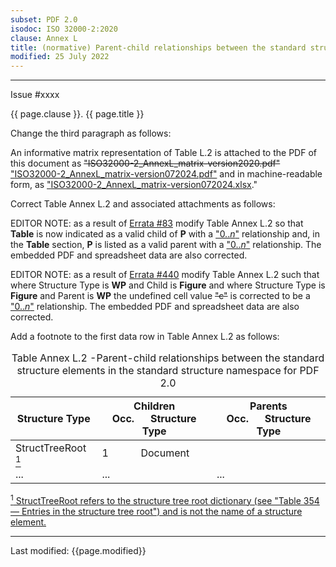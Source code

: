 ```yaml
---
subset: PDF 2.0
isodoc: ISO 32000-2:2020
clause: Annex L
title: (normative) Parent-child relationships between the standard structure elements in the standard structure namespace for PDF 2.0
modified: 25 July 2022
---
```


<ul class="noprint">
</ul>
<hr>

<link rel="stylesheet" href="../assets/iso-style.css">
<div class="isostyle">
<div class="fixedpopup" id="issuelink">
    Issue #xxxx
</div>


<p class="fake-h1">{{ page.clause }}. {{ page.title }}</p>

<p class="location">Change the third paragraph as follows:</p>

<p>
An informative matrix representation of Table L.2 is attached to the PDF of this document as 
<del onMouseEnter="mouseEnter(this)" data-issue="64,83,336,349,440" data-iso="approved">"ISO32000-2_AnnexL_matrix-version2020.pdf"</del> 
<ins onMouseEnter="mouseEnter(this)" data-issue="64,83,336,349,440" data-iso="approved">"<a href="https://www.pdfa.org/norm-refs/ISO32000-2_AnnexL_matrix-version072024.pdf">ISO32000-2_AnnexL_matrix-version072024.pdf</a>"</ins> 
and in machine-readable form, as <ins onMouseEnter="mouseEnter(this)" data-issue="64,83,336,349,440" data-iso="approved">
"<a href="https://www.pdfa.org/norm-refs/ISO32000-2_AnnexL_matrix-version072024.xlsx">ISO32000-2_AnnexL_matrix-version072024.xlsx</a></ins>."
</p>

<p class="location">Correct Table Annex L.2 and associated attachments as follows:</p>

<p class="editornote">EDITOR NOTE: as a result of <a href="https://github.com/pdf-association/pdf-issues/issues/83">Errata #83</a> modify Table Annex L.2 so that <b>Table</b> is now indicated as a valid child of <b>P</b> with a
<ins onMouseEnter="mouseEnter(this)" data-issue="83" data-iso="approved">"0..<i>n</i>"</ins> 
relationship and, in the <b>Table</b> section, <b>P</b> is listed as a valid parent with a 
<ins onMouseEnter="mouseEnter(this)" data-issue="83" data-iso="approved">"0..<i>n</i>"</ins> relationship. 
The embedded PDF and spreadsheet data are also corrected.
</p>

<p class="editornote">EDITOR NOTE: as a result of <a href="https://github.com/pdf-association/pdf-issues/issues/440">Errata #440</a> modify Table Annex L.2 such that where Structure Type is <b>WP</b> and Child is <b>Figure</b> and where Structure Type is <b>Figure</b> and Parent is <b>WP</b> the undefined cell value <del onMouseEnter="mouseEnter(this)" data-issue="440">"c"</del> 
is corrected to be a <ins onMouseEnter="mouseEnter(this)" data-issue="440">"0..<i>n</i>"</ins> relationship. 
The embedded PDF and spreadsheet data are also corrected.
</p>

<p class="location">Add a footnote to the first data row in Table Annex L.2 as follows:</p>

<table>
  <caption id="TableAnnexL.2">Table Annex L.2 -Parent-child relationships between the standard structure elements in the standard structure namespace for PDF 2.0</caption>
  <thead>
    <tr>
      <th>Structure Type</th>
      <th>Children<br>Occ.&nbsp;&nbsp;&nbsp;&nbsp;&nbsp;&nbsp;Structure Type</th>
      <th>Parents<br>Occ.&nbsp;&nbsp;&nbsp;&nbsp;&nbsp;&nbsp;Structure Type</th>
    </tr>
  </thead>
  <tbody>
    <tr>
     <td>StructTreeRoot <ins onMouseEnter="mouseEnter(this)" data-issue="349"><sup>1</sup></ins></td>
     <td>1&nbsp;&nbsp;&nbsp;&nbsp;&nbsp;&nbsp;&nbsp;&nbsp;&nbsp;&nbsp;&nbsp;&nbsp;Document</td>
     <td></td>
    </tr>
    <tr>
     <td>...</td>
     <td>...</td>
     <td>...</td>
    </tr>
  </tbody>
</table>

<p><ins onMouseEnter="mouseEnter(this)" data-issue="349">
<sup>1</sup> StructTreeRoot refers to the structure tree root dictionary (see "Table 354 — Entries in the structure tree root") and is not the name of a structure element.
</ins></p>

</div>


<hr>
<p class="footnote">Last modified: {{page.modified}}</p>
